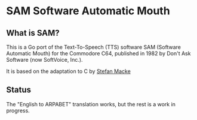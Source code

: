 # SAM Software Automatic Mouth

## What is SAM?

This is a Go port of the Text-To-Speech (TTS) software SAM (Software Automatic Mouth) for the Commodore C64, published in 1982 by Don't Ask Software (now SoftVoice, Inc.).

It is based on the adaptation to C by [Stefan Macke](https://github.com/s-macke/SAM)

## Status

The "English to ARPABET" translation works, but the rest is a work in progress.
